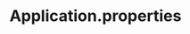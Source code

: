 ---
layout: default
title: Application.properties
forward: https://github.com/UniTime/unitime/blob/master/JavaSource/application.properties
---